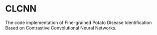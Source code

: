 # CLCNN
The code implementation of Fine-grained Potato Disease Identification Based on Contrastive Convolutional Neural Networks.

